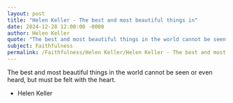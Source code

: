 ```yaml
---
layout: post
title: "Helen Keller - The best and most beautiful things in"
date: 2024-12-28 12:00:00 -0000
author: Helen Keller
quote: "The best and most beautiful things in the world cannot be seen or even heard, but must be felt with the heart."
subject: Faithfulness
permalink: /Faithfulness/Helen Keller/Helen Keller - The best and most beautiful things in
---
```


The best and most beautiful things in the world cannot be seen or even heard, but must be felt with the heart.

- Helen Keller
